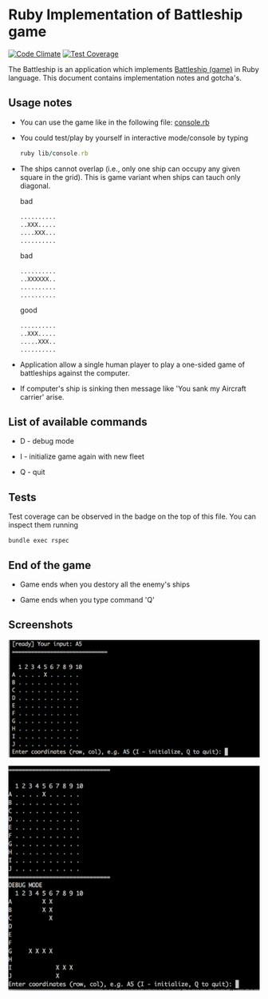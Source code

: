 # Ruby Implementation of Battleship game

[![Code Climate](https://codeclimate.com/github/szymon33/battleship/badges/gpa.svg)](https://codeclimate.com/github/szymon33/battleship)
[![Test Coverage](https://codeclimate.com/github/szymon33/battleship/badges/coverage.svg)](https://codeclimate.com/github/szymon33/battleship/coverage)

The Battleship is an application which implements [Battleship (game)](https://en.wikipedia.org/wiki/Battleship_(game)) in Ruby language. This document contains implementation notes and gotcha's.

## Usage notes

* You can use the game like in the following file: [console.rb](lib/console.rb)

* You could test/play by yourself in interactive mode/console by typing

   ```ruby
   ruby lib/console.rb
   ```

* The ships cannot overlap (i.e., only one ship can occupy any given square in the grid). This is game variant when ships can tauch only diagonal.

  bad

      ..........
      ..XXX.....
      ....XXX...
      ..........

  bad

      ..........
      ..XXXXXX..
      ..........
      ..........

  good

      ..........
      ..XXX.....
      .....XXX..
      ..........

* Application allow a single human player to play a one-sided game of battleships against the computer.

* If computer's ship is sinking then message like 'You sank my Aircraft carrier' arise.

## List of available commands

* D - debug mode

* I - initialize game again with new fleet

* Q - quit

## Tests

Test coverage can be observed in the badge on the top of this file. You can inspect them running

```
bundle exec rspec
```

## End of the game

* Game ends when you destory all the enemy's ships

* Game ends when you type command 'Q'

## Screenshots

![Screentshot](screenshot1.png)

![Screentshot](screenshot2.png)

